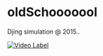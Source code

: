 # oldSchooooool
Djing simulation @ 2015..


[![Video Label](http://img.youtube.com/vi/DbLRnrpuKms/0.jpg)](https://youtu.be/DbLRnrpuKms?t=0s)
